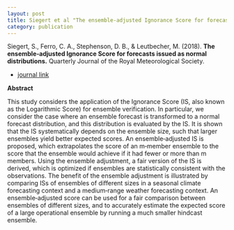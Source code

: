 ```yaml
---
layout: post
title: Siegert et al "The ensemble‐adjusted Ignorance Score for forecasts issued as normal distributions"
category: publication
---
```


Siegert, S., Ferro, C. A., Stephenson, D. B., & Leutbecher, M. (2018). **The
ensemble‐adjusted Ignorance Score for forecasts issued as normal
distributions.** Quarterly Journal of the Royal Meteorological Society.

- [journal link](https://rmets.onlinelibrary.wiley.com/doi/abs/10.1002/qj.3447)

**Abstract**

This study considers the application of the Ignorance Score (IS, also known as
the Logarithmic Score) for ensemble verification. In particular, we consider
the case where an ensemble forecast is transformed to a normal forecast
distribution, and this distribution is evaluated by the IS. It is shown that
the IS systematically depends on the ensemble size, such that larger ensembles
yield better expected scores. An ensemble‐adjusted IS is proposed, which
extrapolates the score of an m‐member ensemble to the score that the ensemble
would achieve if it had fewer or more than m members. Using the ensemble
adjustment, a fair version of the IS is derived, which is optimized if
ensembles are statistically consistent with the observations. The benefit of
the ensemble adjustment is illustrated by comparing ISs of ensembles of
different sizes in a seasonal climate forecasting context and a medium‐range
weather forecasting context. An ensemble‐adjusted score can be used for a fair
comparison between ensembles of different sizes, and to accurately estimate the
expected score of a large operational ensemble by running a much smaller
hindcast ensemble.


